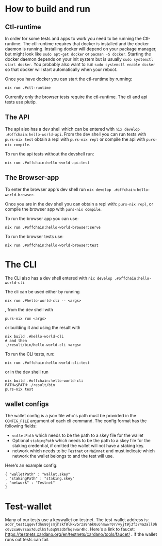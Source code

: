 # How to build and run

## Ctl-runtime

In order for some tests and apps to work you need to be running the Ctl-runtime.
The ctl-runtime requires that docker is installed and the docker daemon is running.
Installing docker will depend on your package manager, but might look like `sudo apt-get docker` or `pacman -S docker`.
Starting the docker daemon depends on your init system but is usually `sudo systemctl start docker`.
You probably also want to run `sudo systemctl enable docker` so that docker will start automatically when your reboot.

Once you have docker you can start the ctl-runtime by running:

```
nix run .#ctl-runtime
```

Currently only the browser tests require the ctl-runtime.
The cli and api tests use plutip.

## The API

The api also has a dev shell which can be entered with `nix develop .#offchain:hello-world-api`.
From the dev shell you can run tests with `purs-nix test` obtain a repl with `purs-nix repl` or compile the api with `purs-nix compile`.

To run the api tests without the devshell run:
```
nix run .#offchain:hello-world-api:test
```

## The Browser-app

To enter the browser app's dev shell run `nix develop .#offchain:hello-world-browser`.

Once you are in the dev shell you can obtain a repl with: `purs-nix repl`, or compile the browser app with `purs-nix compile`.

To run the browser app you can use:
```
nix run .#offchain:hello-world-browser:serve
```

To run the browser tests use:
```
nix run .#offchain:hello-world-browser:test
```

# The CLI

The CLI also has a dev shell entered with `nix develop .#offchain:hello-world-cli`

The cli can be used either by running
```
nix run .#hello-world-cli -- <args>
```
, from the dev shell with
```
purs-nix run <args>
```
or building it and using the result with
```
nix build .#hello-world-cli
# and then
./result/bin/hello-world-cli <args>
```

To run the CLI tests, run:
```
nix run .#offchain:hello-world-cli:test
```
or in the dev shell run
```
nix build .#offchain:hello-world-cli
PATH=$PATH:./result/bin
purs-nix test
```

## wallet configs

The wallet config is a json file who's path must be provided in the `CONFIG_FILE` argument of each cli command.
The config format has the following fields:
- `walletPath` which needs to be the path to a skey file for the wallet
- Optional `stakingPath` which needs to be the path to a skey file for the staking credential, if omitted the wallet will not have a staking key.
- network which needs to be `Testnet` or `Mainnet` and must indicate which network the wallet belongs to and the test will use.

Here's an example config:
```
{ "walletPath" : "wallet.skey"
, "stakingPath" : "staking.skey"
, "network" : "Testnet"
}
```

# Test-wallet

Many of our tests use a keywallet on testnet.
The test-wallet address is:
`addr_test1qqevfdhu80jsmjhzkf8lkkv5rza9h6k0u6hmwwr0r7vyjt9j3f374a2all0hc6vzxa6v7sax7du2lk5fu5q592d5fhqswar4hc`.
Here's a link to faucet: https://testnets.cardano.org/en/testnets/cardano/tools/faucet/ .
If the wallet runs out tests can fail.

